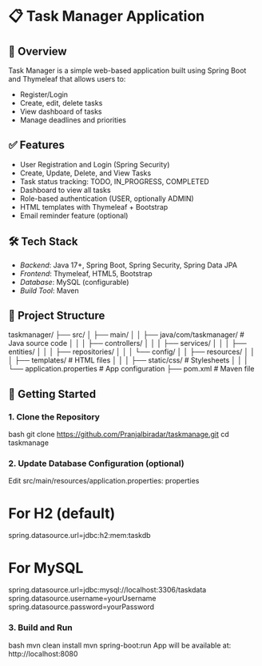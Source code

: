 # 📋 Task Manager Application

## 📌 Overview
Task Manager is a simple web-based application built using Spring Boot and Thymeleaf that allows users to:
- Register/Login
- Create, edit, delete tasks
- View dashboard of tasks
- Manage deadlines and priorities

## ✅ Features
- User Registration and Login (Spring Security)
- Create, Update, Delete, and View Tasks
- Task status tracking: TODO, IN_PROGRESS, COMPLETED
- Dashboard to view all tasks
- Role-based authentication (USER, optionally ADMIN)
- HTML templates with Thymeleaf + Bootstrap
- Email reminder feature (optional)

## 🛠 Tech Stack
- *Backend*: Java 17+, Spring Boot, Spring Security, Spring Data JPA
- *Frontend*: Thymeleaf, HTML5, Bootstrap
- *Database*: MySQL (configurable)
- *Build Tool*: Maven

## 📁 Project Structure

taskmanager/
├── src/
│   ├── main/
│   │   ├── java/com/taskmanager/         # Java source code
│   │   │   ├── controllers/
│   │   │   ├── services/
│   │   │   ├── entities/
│   │   │   ├── repositories/
│   │   │   └── config/
│   │   ├── resources/
│   │   │   ├── templates/                # HTML files
│   │   │   ├── static/css/               # Stylesheets
│   │   │   └── application.properties    # App configuration
├── pom.xml                               # Maven file


## 🚀 Getting Started

### 1. Clone the Repository
bash
git clone https://github.com/Pranjalbiradar/taskmanage.git
cd taskmanage


### 2. Update Database Configuration (optional)
Edit src/main/resources/application.properties:
properties
# For H2 (default)
spring.datasource.url=jdbc:h2:mem:taskdb

# For MySQL
spring.datasource.url=jdbc:mysql://localhost:3306/taskdata
spring.datasource.username=yourUsername
spring.datasource.password=yourPassword


### 3. Build and Run
bash
mvn clean install
mvn spring-boot:run
App will be available at: http://localhost:8080


